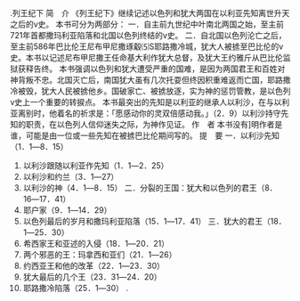 .列王纪下 
简　介 
《列王纪下》继续记述以色列和犹大两国在以利亚先知离世升天之后的v史。 
本书可分为两部分： 
一．自主前九世纪中叶南北两国之始，至主前721年首都撒玛利亚陷落和北国以色列终结的v史。 
二．自北国以色列沦亡之后，至主前586年巴比伦王尼布甲尼撒琢觳⑸S耶路撒冷城，犹大人被掳至巴比伦的v史。本书以记述尼布甲尼撒王任命基大利作犹大总督，及犹大王约雅斤从巴比伦监狱获释告终。 
本书强调以色列和犹大遭受严重的国难，是因为两国君王和百姓对神背叛不忠。北国灭亡后，南国犹大虽有几次托耍但终因积重难返而亡国，耶路撒冷被毁，犹大人民被掳他乡。国破家亡、被掳放逐，实为神的惩罚管教，是以色列v史上一个重要的转捩点。 
本书最突出的先知是以利亚的继承人以利沙，在与以利亚离别时，他着名的祈求是：「愿感动你的灵双倍感动我。」（2．9）以利沙持守先知的职责，在以色列人信仰迷失之际，为神作见证。 
作　者 
本书没有]明作者是谁，可能是由一位或一些先知在被掳巴比伦期间写的。 
提　要 
一．以利沙先知（1．1―8．15） 
 1. 以利沙跟随以利亚作先知（1．1―2．25） 
 2. 以利沙和约兰（3．1―27） 
 3. 以利沙的神（4．1―8．15） 
二．分裂的王国：犹大和以色列的君王（8．16―17．41） 
 1. 耶户家（9．1―14．29） 
 2. 以色列最后的岁月和撒玛利亚陷落（15．1―17．41） 
三．犹大的君王（18．1―25．30） 
 1. 希西家王和亚述的入侵（18．1―20．21） 
 2. 两个邪恶的王：玛拿西和亚们（21．1―26） 
 3. 约西亚王和他的改革（22．1―23．30） 
 4. 犹大最后的几个王（23．31―24．20） 
 5. 耶路撒冷陷落（25．1―30） 
 .